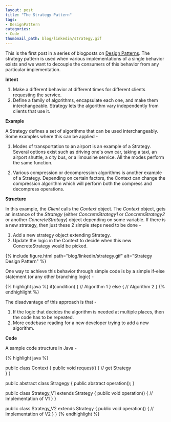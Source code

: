 ```yaml
---
layout: post
title: "The Strategy Pattern"
tags:
- DesignPattern
categories:
- Code
thumbnail_path: blog/linkedin/strategy.gif
---
```


This is the first post in a series of blogposts on [Design Patterns](https://en.wikipedia.org/wiki/Software_design_pattern). The strategy pattern is used when various implementations of a single behavior exists and we want to decouple the consumers of this behavior from any particular implementation.

**Intent**

1. Make a different behavior at different times for different clients requesting the service.
2. Define a family of algorithms, encapsulate each one, and make them interchangeable. Strategy lets the algorithm vary independently from clients that use it.

**Example**

A Strategy defines a set of algorithms that can be used interchangeably. Some examples where this can be applied - 

1. Modes of transportation to an airport is an example of a Strategy. Several options exist such as driving one's own car, taking a taxi, an airport shuttle, a city bus, or a limousine service. All the modes perform the same function.

2. Various compression or decompression algorithms is another example of a Strategy. Depending on certain factors, the Context can change the compression algorithm which will perform both the compress and decompress operations.

**Structure** 

In this example, the *Client* calls the *Context* object. The *Context* object, gets an instance of the *Strategy* (either *ConcreteStrategy1* or *ConcreteStrategy2* or another *ConcreteStrategy*) object depending on some variable. If there is a new strategy, then just these 2 simple steps need to be done - 
	
1. Add a new strategy object extending Strategy.
2. Update the logic in the Context to decide when this new ConcreteStrategy would be picked.

{% include figure.html path="blog/linkedin/strategy.gif" alt="Strategy Design Pattern" %}


One way to achieve this behavior through simple code is by a simple if-else statement (or any other branching logic) - 

{% highlight java %}
if(condition) {
	// Algorithm 1
} else {
	// Algorithm 2
}
{% endhighlight %}

The disadvantage of this approach is that - 

1. If the logic that decides the algorithm is needed at multiple places, then the code has to be repeated.
2. More codebase reading for a new developer trying to add a new algorithm.

**Code**

A sample code structure in Java - 

{% highlight java %}
	
public class Context {
	public void request() {
		// get Strategy 		
	}
}

public abstract class Stragegy {
	public abstract operation();
}

public class Strategy_V1 extends Strategy {
	public void operation() {
		// Implementation of V1
	}
}

public class Strategy_V2 extends Strategy {
	public void operation() {
		// Implementation of V2
	}
}
{% endhighlight %}

